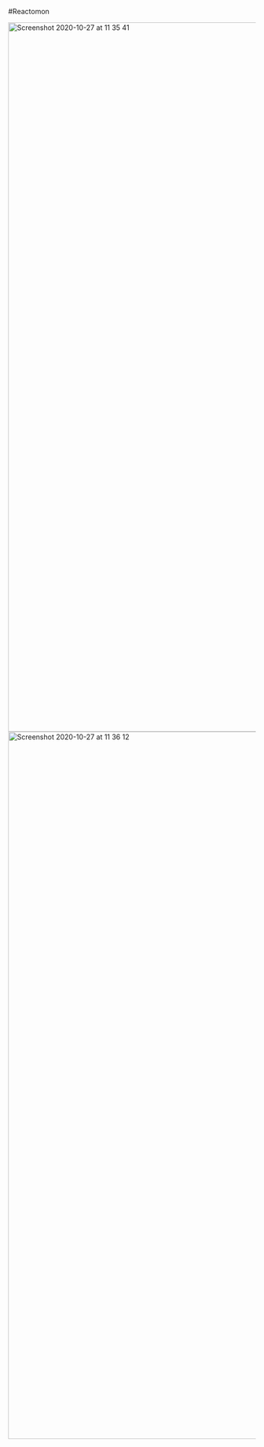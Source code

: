 #Reactomon

<img width="1440" alt="Screenshot 2020-10-27 at 11 35 41" src="https://user-images.githubusercontent.com/57453541/97297889-eac38880-1852-11eb-9f76-c0afddfa75c6.png">

<img width="1436" alt="Screenshot 2020-10-27 at 11 36 12" src="https://user-images.githubusercontent.com/57453541/97297939-02027600-1853-11eb-9eef-59b04b1218e0.png">
